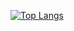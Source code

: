 [![Top Langs](https://github-readme-stats.vercel.app/api/top-langs/?username=hadiahsan&layout=pie&bg_color=ffffff00&text_color=FFFFFF&title_color=FFFFFF)](https://github.com/hadiahsan/github-readme-stats)
              
